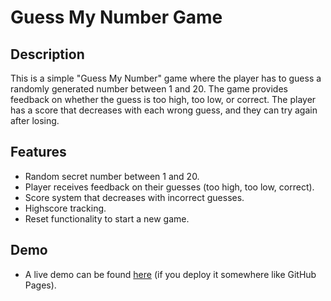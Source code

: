 # Guess My Number Game

## Description
This is a simple "Guess My Number" game where the player has to guess a randomly generated number between 1 and 20. 
The game provides feedback on whether the guess is too high, too low, or correct. The player has a score that decreases with each wrong guess, and they can try again after losing.

## Features
- Random secret number between 1 and 20.
- Player receives feedback on their guesses (too high, too low, correct).
- Score system that decreases with incorrect guesses.
- Highscore tracking.
- Reset functionality to start a new game.

## Demo
- A live demo can be found [here](#https://anesiadis-th.github.io/GuessMyNumber/) (if you deploy it somewhere like GitHub Pages).

